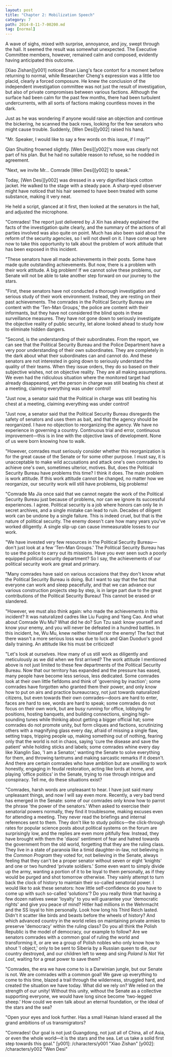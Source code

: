 ```yaml
---
layout: post
title: "Chapter 2: Mobilization Speech"
category: 7
path: 2014-8-11-7-00200.md
tag: [normal]
---
```


A wave of sighs, mixed with surprise, annoyance, and joy, swept through the hall. It seemed the result was somewhat unexpected. The Executive Committee members, however, remained calm and composed, evidently having anticipated this outcome.

[Xiao Zishan][y001] noticed Shan Liang's face contort for a moment before returning to normal, while Researcher Cheng's expression was a little too placid, clearly a forced composure. He knew the conclusion of the independent investigation committee was not just the result of investigation, but also of private compromises between various factions. Although the surface had been calm for the past few months, there had been turbulent undercurrents, with all sorts of factions making countless moves in the dark.

Just as he was wondering if anyone would raise an objection and continue the bickering, he scanned the back rows, looking for the few senators who might cause trouble. Suddenly, [Wen Desi][y002] raised his hand.

"Mr. Speaker, I would like to say a few words on this issue, if I may?"

Qian Shuiting frowned slightly. [Wen Desi][y002]'s move was clearly not part of his plan. But he had no suitable reason to refuse, so he nodded in agreement.

"Next, we invite Mr... Comrade [Wen Desi][y002] to speak."

Today, [Wen Desi][y002] was dressed in a very dignified black cotton jacket. He walked to the stage with a steady pace. A sharp-eyed observer might have noticed that his hair seemed to have been treated with some substance, making it very neat.

He held a script, glanced at it first, then looked at the senators in the hall, and adjusted the microphone.

"Comrades! The report just delivered by Ji Xin has already explained the facts of the investigation quite clearly, and the summary of the actions of all parties involved was also quite on point. Much has also been said about the reform of the security agencies, so I will not dwell on it. I have come up here now to take this opportunity to talk about the problem of work attitude that has been exposed in this incident.

"These senators have all made achievements in their posts. Some have made quite outstanding achievements. But now, there is a problem with their work attitude. A big problem! If we cannot solve these problems, our Senate will not be able to take another step forward on our journey to the stars.

"First, these senators have not conducted a thorough investigation and serious study of their work environment. Instead, they are resting on their past achievements. The comrades in the Political Security Bureau are content with the 'Ten-Man Groups,' the police are content with their informants, but they have not considered the blind spots in these surveillance measures. They have not gone down to seriously investigate the objective reality of public security, let alone looked ahead to study how to eliminate hidden dangers.

"Second, is the understanding of their subordinates. From the report, we can see that the Political Security Bureau and the Police Department have a very poor understanding of their own subordinates. They are completely in the dark about what their subordinates can and cannot do. And these senators are not interested in going down to seriously understand the quality of their teams. When they issue orders, they do so based on their subjective wishes, not on objective reality. They are all making assumptions. We even had the ridiculous situation where the monitored target had already disappeared, yet the person in charge was still beating his chest at a meeting, claiming everything was under control!

"Just now, a senator said that the Political in charge was still beating his chest at a meeting, claiming everything was under control!

"Just now, a senator said that the Political Security Bureau disregards the safety of senators and uses them as bait, and that the agency should be reorganized. I have no objection to reorganizing the agency. We have no experience in governing a country. Continuous trial and error, continuous improvement—this is in line with the objective laws of development. None of us were born knowing how to walk.

"However, comrades must seriously consider whether this reorganization is for the great cause of the Senate or for some other purpose. I must say, it is unacceptable to make wild accusations and attack one's own comrades to achieve one's own, sometimes ulterior, motives. But, does the Political Security Bureau have problems this time? I think it does. The main problem is work attitude. If this work attitude cannot be changed, no matter how we reorganize, our security work will still have problems, big problems!

"Comrade Ma Jia once said that we cannot negate the work of the Political Security Bureau just because of problems, nor can we ignore its successful experiences. I agree. Political security is a job where honors can only lie in secret archives, and a single mistake can lead to ruin. Decades of diligent work can be undone by a single failure. This is indeed cruel, but that is the nature of political security. The enemy doesn't care how many years you've worked diligently. A single slip-up can cause immeasurable losses to our work.

"We have invested very few resources in the Political Security Bureau—don't just look at a few 'Ten-Man Groups.' The Political Security Bureau has to use the police to carry out its missions. Have you ever seen such a poorly equipped political security department? So I say, the achievements of our political security work are great and primary.

"Many comrades have said on various occasions that they don't know what the Political Security Bureau is doing. But I want to say that the fact that everyone can work and sleep peacefully, and that we can advance our various construction projects step by step, is in large part due to the great contributions of the Political Security Bureau! This cannot be erased or slandered.

"However, we must also think again: who made the achievements in this incident? It was naturalized cadres like Liu Fuqing and Yang Cao. And what about Comrade Wu Mu? What did he do? Sun Tzu said: know yourself and know your enemy, and you will never be defeated in a hundred battles. In this incident, he, Wu Mu, knew neither himself nor the enemy! The fact that there wasn't a more serious loss was due to luck and Qian Duoduo's good daily training. An attitude like his must be criticized!

"Let's look at ourselves. How many of us still work as diligently and meticulously as we did when we first arrived? The work attitude I mentioned above is not just limited to these few departments of the Political Security Bureau. Now that our territory has expanded and the pressure has eased, many people have become less serious, less dedicated. Some comrades look at their own little fiefdoms and think of 'governing by inaction'; some comrades have forgotten who granted them their power, and only know how to put on airs and practice bureaucracy, not just towards naturalized citizens, but even towards their own comrades—doors are hard to enter, faces are hard to see, words are hard to speak; some comrades do not focus on their own work, but are busy running for office, lobbying for positions, hosting banquets, and building connections, singing high-sounding tunes while thinking about getting a bigger official hat; some comrades do not promote unity, but form cliques and factions, scrutinizing others with a magnifying glass every day, afraid of missing a single flaw, setting traps, tripping people up, making something out of nothing, fearing only that the world is not in chaos, saying 'cure the disease and save the patient' while holding sticks and labels; some comrades whine every day like Xianglin Sao, 'I am a Senator,' wanting the Senate to solve everything for them, and throwing tantrums and making sarcastic remarks if it doesn't. And there are certain comrades who have ambition but are unwilling to work honestly, engaging in feudal restoration, acting like lords at home, and playing 'office politics' in the Senate, trying to rise through intrigue and conspiracy. Tell me, do these situations exist?

"Comrades, harsh words are unpleasant to hear. I have just said many unpleasant things, and now I will say even more. Recently, a very bad trend has emerged in the Senate: some of our comrades only know how to parrot the phrase 'the power of the senators.' When asked to exercise their senatorial powers normally, they find it troublesome, making excuses even for attending a meeting. They never read the briefings and internal references sent to them. They don't like to study politics—the click-through rates for popular science posts about political systems on the forum are surprisingly low, and the replies are even more pitifully few. Instead, they have brought with them the 'diaosi' sentiment of fear and hatred towards the government from the old world, forgetting that they are the ruling class. They live in a state of paranoia like a timid daughter-in-law, not believing in the *Common Program* they voted for, not believing in the Senate, always feeling that they can't be a proper senator without seven or eight 'knights' and one or two hundred 'private soldiers.' Some even want to simply divide up the army, wanting a portion of it to be loyal to them personally, as if they would be purged and shot tomorrow otherwise. They vainly attempt to turn back the clock of history to maintain their so-called senatorial power. I would like to ask these senators: how little self-confidence do you have to come up with such so-called 'solutions'? Do you really think that having a few dozen natives swear 'loyalty' to you will guarantee your 'democratic rights' and give you peace of mind? Hitler had millions in the Wehrmacht and the SS loyal to him personally. Look how long his Third Reich lasted. Didn't it scatter like birds and beasts before the wheels of history? And which advanced country in the world relies on maintaining private armies to preserve 'democracy' within the ruling class? Do you all think the Polish Republic is the model of democracy, our example to follow? Are we senators comrades with a common goal of ruling the world and transforming it, or are we a group of Polish nobles who only know how to shout 'I object,' only to be sent to Siberia by a Russian queen to die, our country destroyed, and our children left to weep and sing *Poland Is Not Yet Lost*, waiting for a great power to save them?

"Comrades, the era we have come to is a Darwinian jungle, but our Senate is not. We are comrades with a common goal! We gave up everything to come to this time, blazed a trail through the wilderness, struggled hard, and created the situation we have today. What did we rely on? We relied on the strength of our unity! Without this unity, without the Senate as a collective supporting everyone, we would have long since become 'two-legged sheep.' How could we even talk about an eternal foundation, or the ideal of the stars and the sea?

"Open your eyes and look further. Has a small Hainan Island erased all the grand ambitions of us transmigrators?

"Comrades! Our goal is not just Guangdong, not just all of China, all of Asia, or even the whole world—it is the stars and the sea. Let us take a solid first step towards this goal."
[y001]: /characters/y001 "Xiao Zishan"
[y002]: /characters/y002 "Wen Desi"